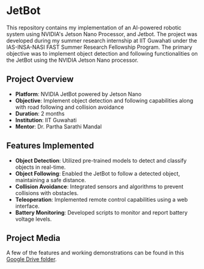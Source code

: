 # JetBot

This repository contains my implementation of an AI-powered robotic system using NVIDIA's Jetson Nano Processor, and Jetbot. The project was developed during my summer research internship at IIT Guwahati under the IAS-INSA-NASI FAST Summer Research Fellowship Program. The primary objective was to implement object detection and following functionalities on the JetBot using the NVIDIA Jetson Nano processor.

## Project Overview

- **Platform**: NVIDIA JetBot powered by Jetson Nano
- **Objective**: Implement object detection and following capabilities along with road following and collision avoidance
- **Duration**: 2 months
- **Institution**: IIT Guwahati
- **Mentor**: Dr. Partha Sarathi Mandal

## Features Implemented

- **Object Detection**: Utilized pre-trained models to detect and classify objects in real-time.
- **Object Following**: Enabled the JetBot to follow a detected object, maintaining a safe distance.
- **Collision Avoidance**: Integrated sensors and algorithms to prevent collisions with obstacles.
- **Teleoperation**: Implemented remote control capabilities using a web interface.
- **Battery Monitoring**: Developed scripts to monitor and report battery voltage levels.

## Project Media

A few of the features and working demonstrations can be found in this [Google Drive folder](https://drive.google.com/drive/folders/1E_M66VxT5OcxKveM_NFxPjZuhkIiFuWH?usp=sharing).


